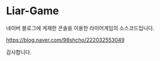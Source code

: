 # Liar-Game

네이버 블로그에 게재한 콘솔을 이용한 라이어게임의 소스코드입니다.

https://blog.naver.com/98shcho/222032553049

감사합니다.
